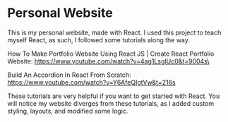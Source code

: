 # Personal Website

This is my personal website, made with React. I used this project to teach myself React, as such, I followed some tutorials along the way.

How To Make Portfolio Website Using React JS | Create React Portfolio Website: 
https://www.youtube.com/watch?v=4ag1LsgIUc0&t=9004s\

Build An Accordion In React From Scratch:
https://www.youtube.com/watch?v=Y6AfeQIgtVw&t=216s

These tutorials are very helpful if you want to get started with React.
You will notice my website diverges from these tutorials, as I added custom styling, layouts, and modified some logic.
